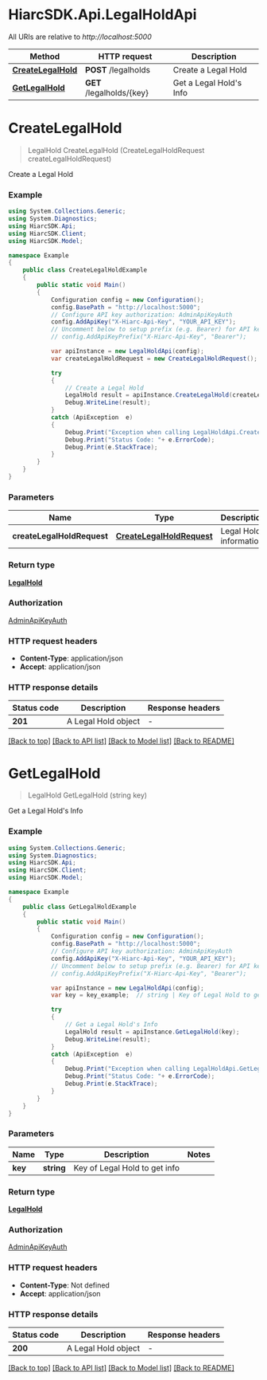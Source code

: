 # HiarcSDK.Api.LegalHoldApi

All URIs are relative to *http://localhost:5000*

Method | HTTP request | Description
------------- | ------------- | -------------
[**CreateLegalHold**](LegalHoldApi.md#createlegalhold) | **POST** /legalholds | Create a Legal Hold
[**GetLegalHold**](LegalHoldApi.md#getlegalhold) | **GET** /legalholds/{key} | Get a Legal Hold&#39;s Info


<a name="createlegalhold"></a>
# **CreateLegalHold**
> LegalHold CreateLegalHold (CreateLegalHoldRequest createLegalHoldRequest)

Create a Legal Hold

### Example
```csharp
using System.Collections.Generic;
using System.Diagnostics;
using HiarcSDK.Api;
using HiarcSDK.Client;
using HiarcSDK.Model;

namespace Example
{
    public class CreateLegalHoldExample
    {
        public static void Main()
        {
            Configuration config = new Configuration();
            config.BasePath = "http://localhost:5000";
            // Configure API key authorization: AdminApiKeyAuth
            config.AddApiKey("X-Hiarc-Api-Key", "YOUR_API_KEY");
            // Uncomment below to setup prefix (e.g. Bearer) for API key, if needed
            // config.AddApiKeyPrefix("X-Hiarc-Api-Key", "Bearer");

            var apiInstance = new LegalHoldApi(config);
            var createLegalHoldRequest = new CreateLegalHoldRequest(); // CreateLegalHoldRequest | Legal Hold information

            try
            {
                // Create a Legal Hold
                LegalHold result = apiInstance.CreateLegalHold(createLegalHoldRequest);
                Debug.WriteLine(result);
            }
            catch (ApiException  e)
            {
                Debug.Print("Exception when calling LegalHoldApi.CreateLegalHold: " + e.Message );
                Debug.Print("Status Code: "+ e.ErrorCode);
                Debug.Print(e.StackTrace);
            }
        }
    }
}
```

### Parameters

Name | Type | Description  | Notes
------------- | ------------- | ------------- | -------------
 **createLegalHoldRequest** | [**CreateLegalHoldRequest**](CreateLegalHoldRequest.md)| Legal Hold information | 

### Return type

[**LegalHold**](LegalHold.md)

### Authorization

[AdminApiKeyAuth](../README.md#AdminApiKeyAuth)

### HTTP request headers

 - **Content-Type**: application/json
 - **Accept**: application/json

### HTTP response details
| Status code | Description | Response headers |
|-------------|-------------|------------------|
| **201** | A Legal Hold object |  -  |

[[Back to top]](#) [[Back to API list]](../README.md#documentation-for-api-endpoints) [[Back to Model list]](../README.md#documentation-for-models) [[Back to README]](../README.md)

<a name="getlegalhold"></a>
# **GetLegalHold**
> LegalHold GetLegalHold (string key)

Get a Legal Hold's Info

### Example
```csharp
using System.Collections.Generic;
using System.Diagnostics;
using HiarcSDK.Api;
using HiarcSDK.Client;
using HiarcSDK.Model;

namespace Example
{
    public class GetLegalHoldExample
    {
        public static void Main()
        {
            Configuration config = new Configuration();
            config.BasePath = "http://localhost:5000";
            // Configure API key authorization: AdminApiKeyAuth
            config.AddApiKey("X-Hiarc-Api-Key", "YOUR_API_KEY");
            // Uncomment below to setup prefix (e.g. Bearer) for API key, if needed
            // config.AddApiKeyPrefix("X-Hiarc-Api-Key", "Bearer");

            var apiInstance = new LegalHoldApi(config);
            var key = key_example;  // string | Key of Legal Hold to get info

            try
            {
                // Get a Legal Hold's Info
                LegalHold result = apiInstance.GetLegalHold(key);
                Debug.WriteLine(result);
            }
            catch (ApiException  e)
            {
                Debug.Print("Exception when calling LegalHoldApi.GetLegalHold: " + e.Message );
                Debug.Print("Status Code: "+ e.ErrorCode);
                Debug.Print(e.StackTrace);
            }
        }
    }
}
```

### Parameters

Name | Type | Description  | Notes
------------- | ------------- | ------------- | -------------
 **key** | **string**| Key of Legal Hold to get info | 

### Return type

[**LegalHold**](LegalHold.md)

### Authorization

[AdminApiKeyAuth](../README.md#AdminApiKeyAuth)

### HTTP request headers

 - **Content-Type**: Not defined
 - **Accept**: application/json

### HTTP response details
| Status code | Description | Response headers |
|-------------|-------------|------------------|
| **200** | A Legal Hold object |  -  |

[[Back to top]](#) [[Back to API list]](../README.md#documentation-for-api-endpoints) [[Back to Model list]](../README.md#documentation-for-models) [[Back to README]](../README.md)

